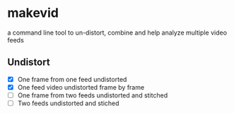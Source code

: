 makevid
=======

a command line tool to un-distort, combine and help analyze multiple video feeds


Undistort
---------

- [x] One frame from one feed undistorted
- [x] One feed video undistorted frame by frame
- [ ] One frame from two feeds undistorted and stitched
- [ ] Two feeds undistorted and stiched

